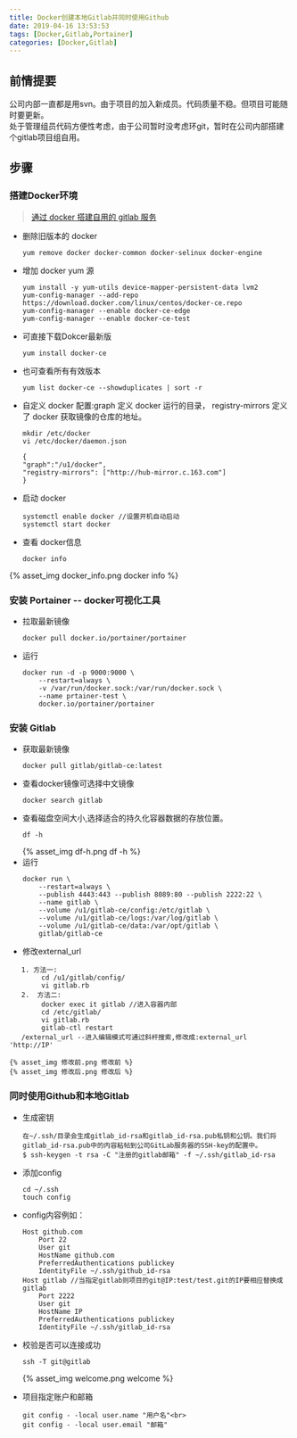 ```yaml
---
title: Docker创建本地Gitlab并同时使用Github
date: 2019-04-16 13:53:53
tags: [Docker,Gitlab,Portainer]
categories: [Docker,Gitlab]
---
```




## 前情提要

公司内部一直都是用svn。由于项目的加入新成员。代码质量不稳。但项目可能随时要更新。<br>
处于管理组员代码方便性考虑，由于公司暂时没考虑环git，暂时在公司内部搭建个gitlab项目组自用。

<!--more-->

## 步骤

### 搭建Docker环境

> [通过 docker 搭建自用的 gitlab 服务](https://juejin.im/post/5a4c9ff36fb9a04507700fcc)

- 删除旧版本的 docker
    ```
    yum remove docker docker-common docker-selinux docker-engine
    ```
- 增加 docker yum 源
  ```
  yum install -y yum-utils device-mapper-persistent-data lvm2
  yum-config-manager --add-repo https://download.docker.com/linux/centos/docker-ce.repo
  yum-config-manager --enable docker-ce-edge
  yum-config-manager --enable docker-ce-test
  ```
- 可直接下载Dokcer最新版
    ```
    yum install docker-ce
    ```
- 也可查看所有有效版本
    ```
    yum list docker-ce --showduplicates | sort -r
    ```
- 自定义 docker 配置:graph 定义 docker 运行的目录， registry-mirrors 定义了 docker 获取镜像的仓库的地址。
    ```
    mkdir /etc/docker
    vi /etc/docker/daemon.json

    {
    "graph":"/u1/docker",
    "registry-mirrors": ["http://hub-mirror.c.163.com"]
    }
    ```
- 启动 docker
    ```
    systemctl enable docker //设置开机自动启动
    systemctl start docker
    ```
- 查看 docker信息
    ```
    docker info
    ```
{% asset_img docker_info.png docker info %}

### 安装 Portainer -- docker可视化工具

- 拉取最新镜像
    ```
    docker pull docker.io/portainer/portainer
    ```
- 运行
    ```
    docker run -d -p 9000:9000 \
        --restart=always \
        -v /var/run/docker.sock:/var/run/docker.sock \
        --name prtainer-test \
        docker.io/portainer/portainer
    ```

### 安装 Gitlab

- 获取最新镜像
    ```
    docker pull gitlab/gitlab-ce:latest
    ```
- 查看docker镜像可选择中文镜像
    ```
    docker search gitlab 
    ```
- 查看磁盘空间大小,选择适合的持久化容器数据的存放位置。
    ```
    df -h
    ```
    {% asset_img df-h.png df -h %}
- 运行
    ```
    docker run \
        --restart=always \
        --publish 4443:443 --publish 8089:80 --publish 2222:22 \
        --name gitlab \
        --volume /u1/gitlab-ce/config:/etc/gitlab \
        --volume /u1/gitlab-ce/logs:/var/log/gitlab \
        --volume /u1/gitlab-ce/data:/var/opt/gitlab \
        gitlab/gitlab-ce
    ```
- 修改external_url
```
   1. 方法一:
        cd /u1/gitlab/config/ 
        vi gitlab.rb
   2.  方法二:
        docker exec it gitlab //进入容器内部
        cd /etc/gitlab/
        vi gitlab.rb
        gitlab-ctl restart
   /external_url --进入编辑模式可通过斜杆搜索,修改成:external_url 'http://IP'
```


    {% asset_img 修改前.png 修改前 %}
    {% asset_img 修改后.png 修改后 %}

### 同时使用Github和本地Gitlab

- 生成密钥
    ```
    在~/.ssh/目录会生成gitlab_id-rsa和gitlab_id-rsa.pub私钥和公钥。我们将gitlab_id-rsa.pub中的内容粘帖到公司GitLab服务器的SSH-key的配置中。
    $ ssh-keygen -t rsa -C "注册的gitlab邮箱" -f ~/.ssh/gitlab_id-rsa
    ```
- 添加config
    ```
    cd ~/.ssh
    touch config
    ```
- config内容例如：
    ```
    Host github.com
        Port 22
        User git
        HostName github.com
        PreferredAuthentications publickey
        IdentityFile ~/.ssh/github_id-rsa
    Host gitlab //当指定gitlab则项目的git@IP:test/test.git的IP要相应替换成gitlab
        Port 2222
        User git
        HostName IP
        PreferredAuthentications publickey
        IdentityFile ~/.ssh/gitlab_id-rsa
    ```
- 校验是否可以连接成功
    ```
    ssh -T git@gitlab
    ```

    {% asset_img welcome.png welcome %}
- 项目指定账户和邮箱
    ```
    git config - -local user.name "用户名"<br>
    git config - -local user.email "邮箱"
    ```
